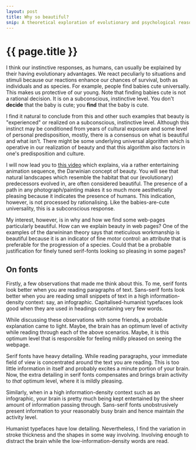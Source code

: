 ```yaml
---
layout: post
title: Why so beautiful? 
snip: A theoretical exploration of evolutionary and psychological reasons justifying why some web-pages look to good to be true and others are simply hard to look at. 
---
```


{{ page.title }}
===

I think our instinctive responses, as humans, can usually be explained by their having evolutionary advantages.  We react peculiarly to situations and stimuli because our reactions enhance our chances of survival, both as individuals and as species.  For example, people find babies cute universally.  This makes us protective of our young.  Note that finding babies cute is not a rational decision.  It is on a subconscious, instinctive level.  You don't **decide** that the baby is cute; you **find** that the baby is cute.

I find it natural to conclude from this and other such examples that beauty is "experienced" or realized on a subconscious, instinctive level.  Although this instinct may be conditioned from years of cultural exposure and some level of personal predisposition, mostly, there is a consensus on what is beautiful and what isn't.  There might be some underlying universal algorithm which is operative in our realization of beauty and that this algorithm also factors in one's predisposition and culture.

I will now lead you to [this video][1] which explains, via a rather entertaining animation sequence, the Darwinian concept of beauty.   You will see that natural landscapes which resemble the habitat that our (evolutionary) predecessors evolved in, are often considered beautiful.  The presence of a path in any photograph/painting makes it so much more aesthetically pleasing because it indicates the presence of humans.  This indication, however, is not processed by rationalising.  Like the babies-are-cute universality, this is a subconscious response.

My interest, however, is in why and how we find some web-pages particularly beautiful.  How can we explain beauty in web pages?  One of the examples of the darwininan theory says that meticulous workmanship is beautiful because it is an indicator of fine motor control: an attribute that is preferable for the progression of a species.  Could that be a probable justification for finely tuned serif-fonts looking so pleasing in some pages?   


On fonts
---

Firstly, a few observations that made me think about this.  To me, serif fonts look better when you are reading paragraphs of text.  Sans-serif fonts look better when you are reading small snippets of text in a high information-density context: say, an infographic.  Capitalised-humanist typefaces look good when they are used in headings containing very few words. 

While discussing these observations with some friends, a probable explanation came to light.  Maybe, the brain has an optimum level of activity while reading through each of the above scenarios.  Maybe, it is this optimum level that is responsible for feeling mildly pleased on seeing the webpage. 

Serif fonts have heavy detailing.  While reading paragraphs, your immediate field of view is concentrated around the text you are reading.  This is too little information in itself and probably excites a minute portion of your brain.  Now, the extra detailing in serif fonts compensates and brings brain activity to *that* optimum level, where it is mildly pleasing.

Similarly, when in a high information-density context such as an infographic, your brain is pretty much being kept entertained by the sheer amount of information passing through.  Sans-serif fonts unobstrusively present information to your reasonably busy brain and hence maintain *the* activity level. 

Humanist typefaces have low detailing. Nevertheless, I find the variation in stroke thickness and the shapes in some way involving.  Involving enough to distract the brain while the low-information-density words are read.

[1]: http://www.youtube.com/watch?v=PktUzdnBqWI
